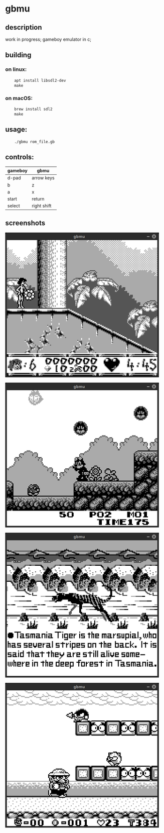 # gbmu

## description

work in progress; gameboy emulator in c;


## building

### on linux:

```
    apt install libsdl2-dev
    make
```

### on macOS:

```
    brew install sdl2
    make
```

## usage:

```
    ./gbmu rom_file.gb
```

## controls:

|gameboy|gbmu|
|-|-|
|d-pad|arrow keys|
|b|z|
|a|x|
|start|return|
|select|right shift|


## screenshots

[![screenshots/screenshot1.png](screenshots/screenshot1.png "screenshots/screenshot1.png")](screenshots/screenshot1.png "screenshots/screenshot1.png")

[![screenshots/screenshot2.png](screenshots/screenshot2.png "screenshots/screenshot2.png")](screenshots/screenshot2.png "screenshots/screenshot2.png")

[![screenshots/screenshot3.png](screenshots/screenshot3.png "screenshots/screenshot3.png")](screenshots/screenshot3.png "screenshots/screenshot3.png")

[![screenshots/screenshot4.png](screenshots/screenshot4.png "screenshots/screenshot4.png")](screenshots/screenshot4.png "screenshots/screenshot4.png")
